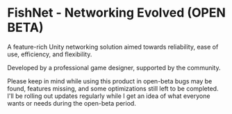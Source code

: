 # FishNet - Networking Evolved (OPEN BETA)
A feature-rich Unity networking solution aimed towards reliability, ease of use, efficiency, and flexibility.

Developed by a professional game designer, supported by the community.

Please keep in mind while using this product in open-beta bugs may be found, features missing, and some optimizations still left to be completed. I'll be rolling out updates regularly while I get an idea of what everyone wants or needs during the open-beta period.

